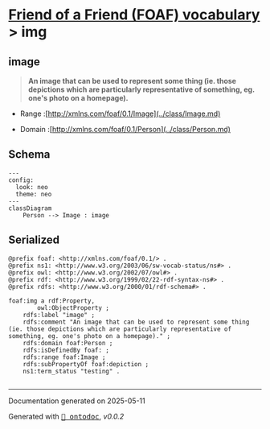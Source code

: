 # [Friend of a Friend (FOAF) vocabulary](../homepage.md) > img

## image

> **An image that can be used to represent some thing (ie. those depictions which are particularly representative of something, eg. one's photo on a homepage).**

- Range :[http://xmlns.com/foaf/0.1/Image](../class/Image.md)

- Domain :[http://xmlns.com/foaf/0.1/Person](../class/Person.md)

## Schema

```mermaid
---
config:
  look: neo
  theme: neo
---
classDiagram
    Person --> Image : image
```

## Serialized

```ttl
@prefix foaf: <http://xmlns.com/foaf/0.1/> .
@prefix ns1: <http://www.w3.org/2003/06/sw-vocab-status/ns#> .
@prefix owl: <http://www.w3.org/2002/07/owl#> .
@prefix rdf: <http://www.w3.org/1999/02/22-rdf-syntax-ns#> .
@prefix rdfs: <http://www.w3.org/2000/01/rdf-schema#> .

foaf:img a rdf:Property,
        owl:ObjectProperty ;
    rdfs:label "image" ;
    rdfs:comment "An image that can be used to represent some thing (ie. those depictions which are particularly representative of something, eg. one's photo on a homepage)." ;
    rdfs:domain foaf:Person ;
    rdfs:isDefinedBy foaf: ;
    rdfs:range foaf:Image ;
    rdfs:subPropertyOf foaf:depiction ;
    ns1:term_status "testing" .


```

---

Documentation generated on 2025-05-11

Generated with <kbd>[📑 ontodoc](https://github.com/StephaneBranly/ontodoc)</kbd>, *v0.0.2*